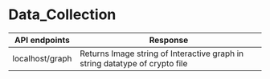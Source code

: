 # Data_Collection

|API endpoints | Response |
--- | --- 
| localhost/graph | Returns Image string of Interactive graph in string datatype of crypto file |
